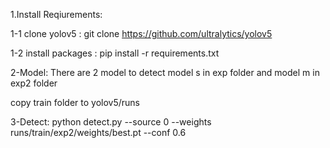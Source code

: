 1.Install Reqiurements:

1-1 clone yolov5 : git clone https://github.com/ultralytics/yolov5

1-2 install packages : pip install -r requirements.txt

2-Model:
There are 2 model to detect
model s in exp folder and model m in exp2 folder

copy train folder to yolov5/runs

3-Detect:
python detect.py --source 0 --weights runs/train/exp2/weights/best.pt --conf 0.6

